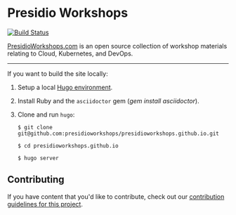 # Presidio Workshops

[![Build Status](https://travis-ci.org/github/presidioworkshops/presidioworkshops.github.io.svg?branch=docs)](https://travis-ci.org/github/presidioworkshops/presidioworkshops.github.io)


[PresidioWorkshops.com](https://presidioworkshops.com) is an open source collection of workshop materials relating to Cloud, Kubernetes, and DevOps.

----

If you want to build the site locally:

1. Setup a local [Hugo environment](https://gohugo.io/).
1. Install Ruby and the `asciidoctor` gem (*gem install asciidoctor*).
1. Clone and run `hugo`:

    `$ git clone git@github.com:presidioworkshops/presidioworkshops.github.io.git`

    `$ cd presidioworkshops.github.io`

    `$ hugo server`

## Contributing

If you have content that you'd like to contribute, check out our
[contribution guidelines for this project](CONTRIBUTING.md).

